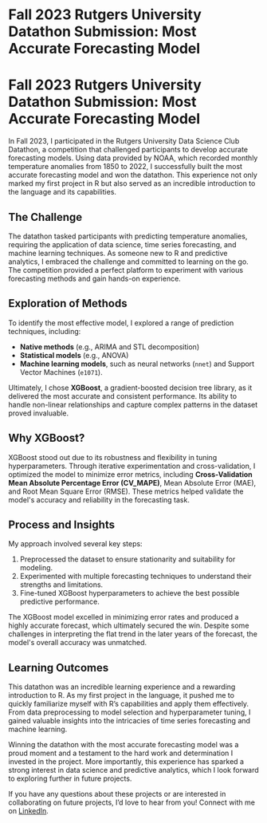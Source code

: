 <h1>Fall 2023 Rutgers University Datathon Submission: Most Accurate Forecasting Model</h1>
<h1>Fall 2023 Rutgers University Datathon Submission: Most Accurate Forecasting Model</h1>

<p>In Fall 2023, I participated in the Rutgers University Data Science Club Datathon, a competition that challenged participants to develop accurate forecasting models. Using data provided by NOAA, which recorded monthly temperature anomalies from 1850 to 2022, I successfully built the most accurate forecasting model and won the datathon. This experience not only marked my first project in R but also served as an incredible introduction to the language and its capabilities.</p>

<h2>The Challenge</h2>

<p>The datathon tasked participants with predicting temperature anomalies, requiring the application of data science, time series forecasting, and machine learning techniques. As someone new to R and predictive analytics, I embraced the challenge and committed to learning on the go. The competition provided a perfect platform to experiment with various forecasting methods and gain hands-on experience.</p>

<h2>Exploration of Methods</h2>

<p>To identify the most effective model, I explored a range of prediction techniques, including:</p>
<ul>
<li><strong>Native methods</strong> (e.g., ARIMA and STL decomposition)</li>
<li><strong>Statistical models</strong> (e.g., ANOVA)</li>
<li><strong>Machine learning models</strong>, such as neural networks (<code>nnet</code>) and Support Vector Machines (<code>e1071</code>).</li>
</ul>

<p>Ultimately, I chose <strong>XGBoost</strong>, a gradient-boosted decision tree library, as it delivered the most accurate and consistent performance. Its ability to handle non-linear relationships and capture complex patterns in the dataset proved invaluable.</p>

<h2>Why XGBoost?</h2>

<p>XGBoost stood out due to its robustness and flexibility in tuning hyperparameters. Through iterative experimentation and cross-validation, I optimized the model to minimize error metrics, including <strong>Cross-Validation Mean Absolute Percentage Error (CV_MAPE)</strong>, Mean Absolute Error (MAE), and Root Mean Square Error (RMSE). These metrics helped validate the model's accuracy and reliability in the forecasting task.</p>

<h2>Process and Insights</h2>

<p>My approach involved several key steps:</p>
<ol>
<li>Preprocessed the dataset to ensure stationarity and suitability for modeling.</li>
<li>Experimented with multiple forecasting techniques to understand their strengths and limitations.</li>
<li>Fine-tuned XGBoost hyperparameters to achieve the best possible predictive performance.</li>
</ol>

<p>The XGBoost model excelled in minimizing error rates and produced a highly accurate forecast, which ultimately secured the win. Despite some challenges in interpreting the flat trend in the later years of the forecast, the model's overall accuracy was unmatched.</p>

<h2>Learning Outcomes</h2>

<p>This datathon was an incredible learning experience and a rewarding introduction to R. As my first project in the language, it pushed me to quickly familiarize myself with R’s capabilities and apply them effectively. From data preprocessing to model selection and hyperparameter tuning, I gained valuable insights into the intricacies of time series forecasting and machine learning.</p>

<p>Winning the datathon with the most accurate forecasting model was a proud moment and a testament to the hard work and determination I invested in the project. More importantly, this experience has sparked a strong interest in data science and predictive analytics, which I look forward to exploring further in future projects.</p>

<p>If you have any questions about these projects or are interested in collaborating on future projects, I’d love to hear from you! Connect with me on <a href="https://www.linkedin.com/in/alexander-mandryk/" target="_blank">LinkedIn</a>.</p>
